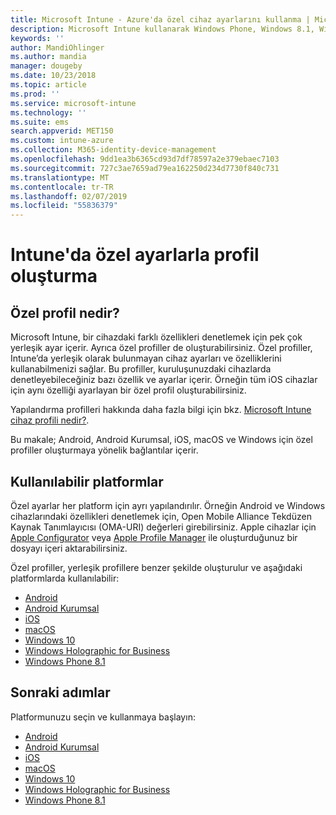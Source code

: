 ```yaml
---
title: Microsoft Intune - Azure'da özel cihaz ayarlarını kullanma | Microsoft Docs
description: Microsoft Intune kullanarak Windows Phone, Windows 8.1, Windows 10 ve üzeri, Android, Android Kurumsal, macOS ve iOS cihazlar için özel ayarlar kullanmak üzere profil ekleme veya oluşturma
keywords: ''
author: MandiOhlinger
ms.author: mandia
manager: dougeby
ms.date: 10/23/2018
ms.topic: article
ms.prod: ''
ms.service: microsoft-intune
ms.technology: ''
ms.suite: ems
search.appverid: MET150
ms.custom: intune-azure
ms.collection: M365-identity-device-management
ms.openlocfilehash: 9dd1ea3b6365cd93d7df78597a2e379ebaec7103
ms.sourcegitcommit: 727c3ae7659ad79ea162250d234d7730f840c731
ms.translationtype: MT
ms.contentlocale: tr-TR
ms.lasthandoff: 02/07/2019
ms.locfileid: "55836379"
---
```

# <a name="create-a-profile-with-custom-settings-in-intune"></a>Intune'da özel ayarlarla profil oluşturma

## <a name="what-are-custom-profiles"></a>Özel profil nedir?

Microsoft Intune, bir cihazdaki farklı özellikleri denetlemek için pek çok yerleşik ayar içerir. Ayrıca özel profiller de oluşturabilirsiniz. Özel profiller, Intune’da yerleşik olarak bulunmayan cihaz ayarları ve özelliklerini kullanabilmenizi sağlar. Bu profiller, kuruluşunuzdaki cihazlarda denetleyebileceğiniz bazı özellik ve ayarlar içerir. Örneğin tüm iOS cihazlar için aynı özelliği ayarlayan bir özel profil oluşturabilirsiniz.

Yapılandırma profilleri hakkında daha fazla bilgi için bkz. [Microsoft Intune cihaz profili nedir?](device-profiles.md). 

Bu makale; Android, Android Kurumsal, iOS, macOS ve Windows için özel profiller oluşturmaya yönelik bağlantılar içerir.

## <a name="available-platforms"></a>Kullanılabilir platformlar

Özel ayarlar her platform için ayrı yapılandırılır. Örneğin Android ve Windows cihazlarındaki özellikleri denetlemek için, Open Mobile Alliance Tekdüzen Kaynak Tanımlayıcısı (OMA-URI) değerleri girebilirsiniz. Apple cihazlar için [Apple Configurator](https://itunes.apple.com/us/app/apple-configurator-2/id1037126344?mt=12) veya [Apple Profile Manager](https://support.apple.com/profile-manager) ile oluşturduğunuz bir dosyayı içeri aktarabilirsiniz.

Özel profiller, yerleşik profillere benzer şekilde oluşturulur ve aşağıdaki platformlarda kullanılabilir:

- [Android](custom-settings-android.md)
- [Android Kurumsal](custom-settings-android-for-work.md)
- [iOS](custom-settings-ios.md)
- [macOS](custom-settings-macos.md)
- [Windows 10](custom-settings-windows-10.md)
- [Windows Holographic for Business](custom-settings-windows-holographic.md)
- [Windows Phone 8.1](custom-settings-windows-phone-8-1.md)

## <a name="next-steps"></a>Sonraki adımlar

Platformunuzu seçin ve kullanmaya başlayın:

- [Android](custom-settings-android.md)
- [Android Kurumsal](custom-settings-android-for-work.md)
- [iOS](custom-settings-ios.md)
- [macOS](custom-settings-macos.md)
- [Windows 10](custom-settings-windows-10.md)
- [Windows Holographic for Business](custom-settings-windows-holographic.md)
- [Windows Phone 8.1](custom-settings-windows-phone-8-1.md)
